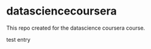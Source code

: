 datasciencecoursera
===================

This repo created for the datascience coursera course.

test entry
